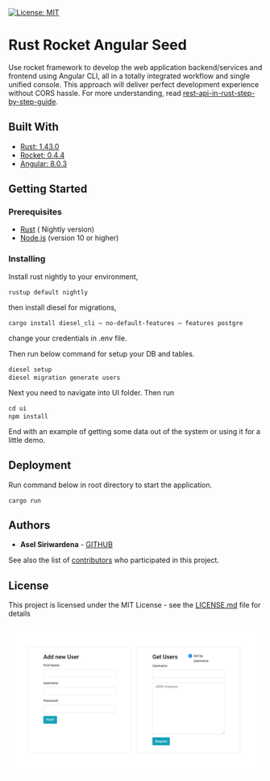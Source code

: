[![License: MIT](https://img.shields.io/badge/License-MIT-yellow.svg)](https://opensource.org/licenses/MIT)

# Rust Rocket Angular Seed

Use rocket framework to develop the web application backend/services and frontend using Angular CLI, all in a totally integrated workflow and single unified console. This approach will deliver perfect development experience without CORS hassle. 
For more understanding, read [rest-api-in-rust-step-by-step-guide](https://medium.com/better-programming/rest-api-in-rust-step-by-step-guide-b8a6c5fcbff0).

## Built With

* [Rust: 1.43.0](https://www.rust-lang.org/learn/get-started)
* [Rocket:  0.4.4](https://rocket.rs/v0.4/guide/)
* [Angular: 8.0.3](https://angular.io/)

## Getting Started


### Prerequisites

* [Rust](https://www.rust-lang.org/learn/get-started) ( Nightly version)
* [Node.js](https://nodejs.org/) (version 10 or higher)

### Installing

Install rust nightly to your environment, 

```
rustup default nightly
```

then install diesel for migrations,

```
cargo install diesel_cli — no-default-features — features postgre
```

change your credentials in .env file.

Then run below command for setup your DB and tables.
```
diesel setup
diesel migration generate users
```

Next you need to navigate into UI folder. Then run 

```
cd ui
npm install
```

End with an example of getting some data out of the system or using it for a little demo.

## Deployment
Run command below in root directory to start the application.

````
cargo run
````

## Authors

* **Asel Siriwardena** - [GITHUB](https://github.com/AselSiriwardena)

See also the list of [contributors](https://github.com/AselSiriwardena/rust-rocket-angular-seed/graphs/contributors) who participated in this project.

## License

This project is licensed under the MIT License - see the [LICENSE.md](LICENSE.md) file for details

![image](./readme_img/ui.png)
